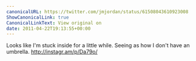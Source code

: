 ```yaml
---
canonicalURL: https://twitter.com/jmjordan/status/61508043610923008
ShowCanonicalLink: true
CanonicalLinkText: View original on
date: 2011-04-22T19:13:55+00:00
---
```

Looks like I'm stuck inside for a little while. Seeing as how I don't have an umbrella. http://instagr.am/p/Da79o/